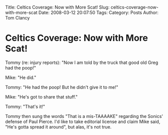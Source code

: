 Title: Celtics Coverage: Now with More Scat!
Slug: celtics-coverage-now-with-more-scat
Date: 2008-03-12 20:07:50
Tags: 
Category: Posts
Author: Tom Clancy

# Celtics Coverage: Now with More Scat!

Tommy (re: injury reports): "Now I am told by the truck that good old Greg had the poop!"

Mike: "He did."

Tommy: "He had the poop! But he didn't give it to me!"

Mike: "He's got to share that stuff."

Tommy: "That's it!"

Tommy then sung the words "That is a mis-TAAAAKE" regarding the Sonics' defense of Paul Pierce. I'd like to take editorial license and claim Mike said, "He's gotta spread it around", but alas, it's not true.
